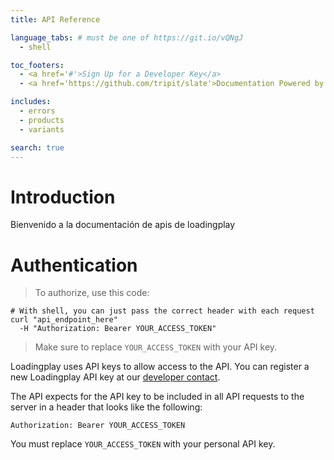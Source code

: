 ```yaml
---
title: API Reference

language_tabs: # must be one of https://git.io/vQNgJ
  - shell

toc_footers:
  - <a href='#'>Sign Up for a Developer Key</a>
  - <a href='https://github.com/tripit/slate'>Documentation Powered by Slate</a>

includes:
  - errors
  - products
  - variants

search: true
---
```


# Introduction

 Bienvenido a la documentación de apis de loadingplay

# Authentication

> To authorize, use this code:

```shell
# With shell, you can just pass the correct header with each request
curl "api_endpoint_here"
  -H "Authorization: Bearer YOUR_ACCESS_TOKEN"
```

> Make sure to replace `YOUR_ACCESS_TOKEN` with your API key.

Loadingplay uses API keys to allow access to the API. You can register a new Loadingplay API key at our [developer contact](mailto:ricardo@loadingplay.com).

The API expects for the API key to be included in all API requests to the server in a header that looks like the following:

`Authorization: Bearer YOUR_ACCESS_TOKEN`

<aside class="notice">
You must replace <code>YOUR_ACCESS_TOKEN</code> with your personal API key.
</aside>

